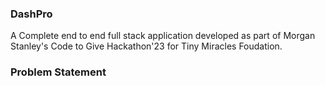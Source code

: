 ### DashPro

A Complete end to end full stack application developed as part of Morgan Stanley's Code to Give Hackathon'23 for Tiny Miracles Foudation.

### Problem Statement


### 
